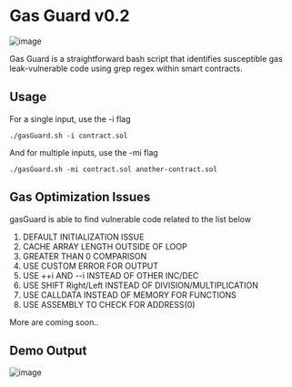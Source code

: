 # Gas Guard v0.2
![image](https://github.com/basant0x01/GasGuard/assets/123530150/a8c74a21-8d45-45a7-a2a5-57cda5c624aa)

Gas Guard is a straightforward bash script that identifies susceptible gas leak-vulnerable code using grep regex within smart contracts.

## Usage
For a single input, use the -i flag
```
./gasGuard.sh -i contract.sol
```
And for multiple inputs, use the -mi flag
```
./gasGuard.sh -mi contract.sol another-contract.sol
```

## Gas Optimization Issues
gasGuard is able to find vulnerable code related to the list below

1. DEFAULT INITIALIZATION ISSUE
2. CACHE ARRAY LENGTH OUTSIDE OF LOOP
3. GREATER THAN 0 COMPARISON
4. USE CUSTOM ERROR FOR OUTPUT
6. USE ++i AND --i INSTEAD OF OTHER INC/DEC
7. USE SHIFT Right/Left INSTEAD OF DIVISION/MULTIPLICATION
8. USE CALLDATA INSTEAD OF MEMORY FOR FUNCTIONS
9. USE ASSEMBLY TO CHECK FOR ADDRESS(0)

More are coming soon..

## Demo Output
![image](https://github.com/basant0x01/GasGuard/assets/123530150/e95a1b94-57ae-4cfd-835b-89b85d24e125)



